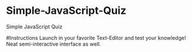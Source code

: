 # Simple-JavaScript-Quiz
Simple JavaScript Quiz

#Instructions
Launch in your favorite Text-Editor and test your knowledge!  Neat semi-interactive interface as well.
